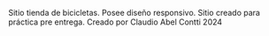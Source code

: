 Sitio tienda de bicicletas.
Posee diseño responsivo.
Sitio creado para práctica pre entrega. Creado por Claudio Abel Contti 2024
